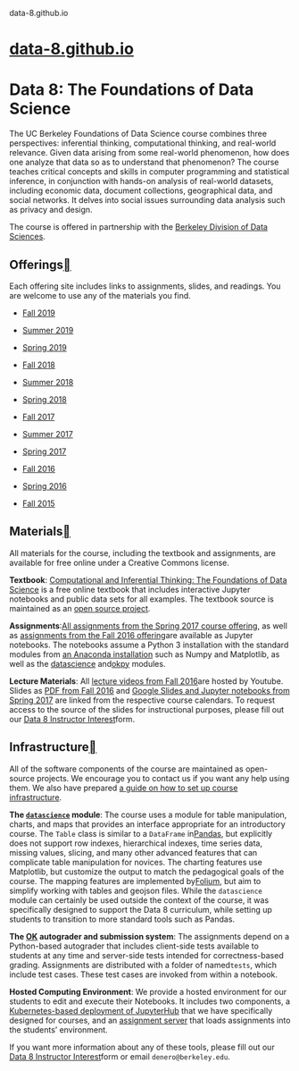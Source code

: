 data-8.github.io

# [data-8.github.io](http://data8.org/)

# Data 8: The Foundations of Data Science

The UC Berkeley Foundations of Data Science course combines three perspectives: inferential thinking, computational thinking, and real-world relevance. Given data arising from some real-world phenomenon, how does one analyze that data so as to understand that phenomenon? The course teaches critical concepts and skills in computer programming and statistical inference, in conjunction with hands-on analysis of real-world datasets, including economic data, document collections, geographical data, and social networks. It delves into social issues surrounding data analysis such as privacy and design.

The course is offered in partnership with the [Berkeley Division of Data Sciences](http://data.berkeley.edu/).

## Offerings[](http://data8.org/#offerings)

Each offering site includes links to assignments, slides, and readings. You are welcome to use any of the materials you find.

- [Fall 2019](http://data8.org/fa19)

- [Summer 2019](http://data8.org/su19)

- [Spring 2019](http://data8.org/sp19)

- [Fall 2018](http://data8.org/fa18)

- [Summer 2018](http://data8.org/su18)

- [Spring 2018](http://data8.org/sp18)

- [Fall 2017](http://data8.org/fa17)

- [Summer 2017](http://data8.org/su17)

- [Spring 2017](http://data8.org/sp17)

- [Fall 2016](http://data8.org/fa16)

- [Spring 2016](https://data-8.appspot.com/sp16/course)

- [Fall 2015](http://data8.org/fa15)

## Materials[](http://data8.org/#materials)

All materials for the course, including the textbook and assignments, are available for free online under a Creative Commons license.

**Textbook**: [Computational and Inferential Thinking: The Foundations of Data Science](http://inferentialthinking.com/) is a free online textbook that includes interactive Jupyter notebooks and public data sets for all examples. The textbook source is maintained as an [open source project](https://github.com/data-8/textbook).

**Assignments**:[All assignments from the Spring 2017 course offering](https://github.com/data-8/data8assets/tree/gh-pages/materials/sp17), as well as [assignments from the Fall 2016 offering](https://github.com/data-8/data8assets/tree/gh-pages/materials/fa16)are available as Jupyter notebooks. The notebooks assume a Python 3 installation with the standard modules from [an Anaconda installation](https://www.continuum.io/downloads) such as Numpy and Matplotlib, as well as the [datascience](https://pypi.python.org/pypi/datascience/) and[okpy](https://pypi.python.org/pypi/okpy/) modules.

**Lecture Materials**: All [lecture videos from Fall 2016](https://www.youtube.com/playlist?list=PLFeJ2hV8Fyt7mjvwrDQ2QNYEYdtKSNA0y)are hosted by Youtube. Slides as [PDF from Fall 2016](http://data8.org/fa16) and [Google Slides and Jupyter notebooks from Spring 2017](http://data8.org/sp17) are linked from the respective course calendars. To request access to the source of the slides for instructional purposes, please fill out our [Data 8 Instructor Interest](https://docs.google.com/forms/d/e/1FAIpQLSfw6iN-V58Urvg7RRfbjNQceisLULBizg0qku1_2qV8cvOtvA/viewform)form.

## Infrastructure[](http://data8.org/#infrastructure)

All of the software components of the course are maintained as open-source projects. We encourage you to contact us if you want any help using them. We also have prepared [a guide on how to set up course infrastructure](http://data8.org/zero-to-data-8/).

**The [`datascience`](http://data8.org/datascience) module**: The course uses a module for table manipulation, charts, and maps that provides an interface appropriate for an introductory course. The `Table` class is similar to a `DataFrame` in[Pandas](http://pandas.pydata.org/), but explicitly does not support row indexes, hierarchical indexes, time series data, missing values, slicing, and many other advanced features that can complicate table manipulation for novices. The charting features use Matplotlib, but customize the output to match the pedagogical goals of the course. The mapping features are implemented by[Folium](https://github.com/python-visualization/folium), but aim to simplify working with tables and geojson files. While the `datascience` module can certainly be used outside the context of the course, it was specifically designed to support the Data 8 curriculum, while setting up students to transition to more standard tools such as Pandas.

**The [OK](http://okpy.org/) autograder and submission system**: The assignments depend on a Python-based autograder that includes client-side tests available to students at any time and server-side tests intended for correctness-based grading. Assignments are distributed with a folder of named`tests`, which include test cases. These test cases are invoked from within a notebook.

**Hosted Computing Environment**: We provide a hosted environment for our students to edit and execute their Notebooks. It includes two components, a [Kubernetes-based deployment of JupyterHub](https://github.com/data-8/jupyterhub-k8s/blob/master/README.md) that we have specifically designed for courses, and an [assignment server](https://github.com/data-8/nbinteract) that loads assignments into the students’ environment.

If you want more information about any of these tools, please fill out our [Data 8 Instructor Interest](https://docs.google.com/forms/d/e/1FAIpQLSfFvhl3DOuZZB2fV2FY3qcmBGoG17BwxIhWP91G7rcVqaEguA/viewform)form or email `denero@berkeley.edu`.